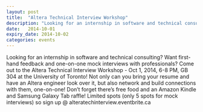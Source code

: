 ```yaml
---
layout: post
title:  "Altera Technical Interview Workshop"
description: "Looking for an internship in software and technical consulting?"
date:   2014-10-01
expiry_date: 2014-10-02
categories: events
---
```


Looking for an internship in software and technical consulting? Want first-hand feedback and one-on-one mock interviews with professionals? Come out to the Altera Technical Interview Workshop - Oct 1, 2014, 6-8 PM, GB 304 at the University of Toronto! Not only can you bring your resume and have an Altera engineer look over it, but also network and build connections with them, one-on-one!
Don’t forget there’s free food and an Amazon Kindle and Samsung Galaxy Tab raffle!
Limited spots (only 5 spots for mock interviews) so sign up @ alteratechinterview.eventbrite.ca

